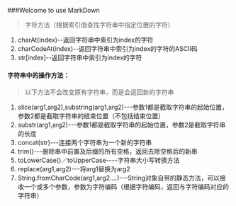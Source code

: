 ###Welcome to use MarkDown
> 字符方法（根据索引值查找字符串中指定位置的字符）
1. charAt(index)--返回字符串中索引为index的字符
1. charCodeAt(index)--返回字符串中索引为index的字符的ASCII码
1. str[index]--返回字符串中索引为index的字符           
#### 字符串中的操作方法：      
> 以下方法不会改变原有字符串，而是会返回新的字符串           
1. slice(arg1,arg2),substring(arg1,arg2)---参数1都是截取字符串的起始位置，参数2都是截取字符串的结束位置（不包括结束位置）
2. substr(arg1,arg2)---参数1都是截取字符串的起始位置，参数2是截取字符串的长度
3. concat(str)---连接两个字符串为一个新的字符串
4. trim()---删除串中前置及后缀的所有空格，返回去除空格后的新串
5. toLowerCase()／toUpperCase----字符串大小写转换方法
6. replace(arg1,arg2)---将arg1替换为arg2
7. String.fromCharCode(arg1,arg2....)---String对象自带的静态方法，可以接收一个或多个参数，参数为字符编码（根据字符编码，返回与字符编码对应的字符串）